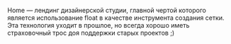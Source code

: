 Home —  лендинг дизайнерской студии, главной чертой которого является использование float 
в качестве инструмента создания сетки. 
Эта технология уходит в прошлое, но всегда хорошо иметь страховочный трос доя поддержки старых проектов ;) 
